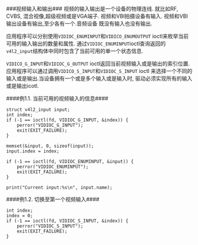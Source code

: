 ###视频输入和输出###
视频的输入输出是一个设备的物理连线. 就比如RF, CVBS, 混合视像,超级视频或是VGA端子. 视频和VBI拍摄设备有输入. 视频和VBI输出设备有输出,至少各有一个.音频设备
既没有输入也没有输出.

应用程序可以分别使用`VIDIOC_ENUMINPUT`和`VIDICO_ENUMOUTPUT` ioctl来枚举当前可用的输入输出的数量和属性. 通过`VIDIOC_ENUMINPUT`ioctl查询返回的
`v4l2_input`结构体中同时包含了当前可用的单一个状态信息.

`VIDICO_G_INPUT`和`VIDIOC_G_OUTPUT` ioctl返回当前视频输入或是输出的索引位置. 应用程序可以通过调用`VIDICO_S_INPUT`和`VIDIOC_S_INPUT` ioctl 来选择一个不同的输入或是输出.当设备拥有一个或是多个输入或是输入时, 驱动必须实现所有的输入或是输出icotl.

####例1.1. 当前可用的视频输入的信息####

    struct v4l2_input input;
    int index;
    if (-1 == ioctl(fd, VIDIOC_G_INPUT, &index)) {
        perror("VIDIOC_G_INPUT");
        exit(EXIT_FAILURE);
    }

    memset(&input, 0, sizeof(input));
    input.index = index;

    if (-1 == ioctl(fd, VIDIOC_ENUMINPUT, &input)) {
        perror("VIDIOC_ENUMINPUT");
        exit(EXIT_FAILURE);
    }

    print("Current input:%s\n", input.name);

####例1.2. 切换至第一个视频输入####

    int index;
    index = 0;
    if (-1 == ioctl(fd, VIDIOC_S_INPUT, &index)) {
        perror("VIDIOC_S_INPUT");
        exit(EXIT_FAILURE);
    }
